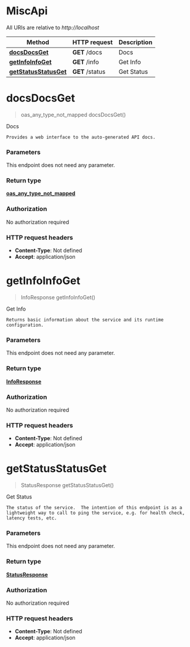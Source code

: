 # MiscApi

All URIs are relative to *http://localhost*

| Method | HTTP request | Description |
|------------- | ------------- | -------------|
| [**docsDocsGet**](MiscApi.md#docsDocsGet) | **GET** /docs | Docs |
| [**getInfoInfoGet**](MiscApi.md#getInfoInfoGet) | **GET** /info | Get Info |
| [**getStatusStatusGet**](MiscApi.md#getStatusStatusGet) | **GET** /status | Get Status |


<a name="docsDocsGet"></a>
# **docsDocsGet**
> oas_any_type_not_mapped docsDocsGet()

Docs

    Provides a web interface to the auto-generated API docs.

### Parameters
This endpoint does not need any parameter.

### Return type

[**oas_any_type_not_mapped**](../Models/AnyType.md)

### Authorization

No authorization required

### HTTP request headers

- **Content-Type**: Not defined
- **Accept**: application/json

<a name="getInfoInfoGet"></a>
# **getInfoInfoGet**
> InfoResponse getInfoInfoGet()

Get Info

    Returns basic information about the service and its runtime configuration.

### Parameters
This endpoint does not need any parameter.

### Return type

[**InfoResponse**](../Models/InfoResponse.md)

### Authorization

No authorization required

### HTTP request headers

- **Content-Type**: Not defined
- **Accept**: application/json

<a name="getStatusStatusGet"></a>
# **getStatusStatusGet**
> StatusResponse getStatusStatusGet()

Get Status

    The status of the service.  The intention of this endpoint is as a lightweight way to call to ping the service, e.g. for health check, latency tests, etc.

### Parameters
This endpoint does not need any parameter.

### Return type

[**StatusResponse**](../Models/StatusResponse.md)

### Authorization

No authorization required

### HTTP request headers

- **Content-Type**: Not defined
- **Accept**: application/json

